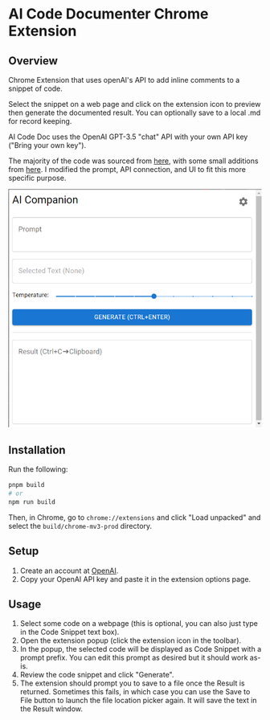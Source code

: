 # AI Code Documenter Chrome Extension

## Overview

Chrome Extension that uses openAI's API to add inline comments to a snippet of code.

Select the snippet on a web page and click on the extension icon to preview then generate the documented result. You can optionally save to a local .md for record keeping.

AI Code Doc uses the OpenAI GPT-3.5 "chat" API with your own API key ("Bring your own key").

The majority of the code was sourced from [here](https://github.com/markey/ai-companion), with some small additions from [here](https://github.com/berlyozzy/md-note). I modified the prompt, API connection, and UI to fit this more specific purpose.

![AI Code Doc Screenshot](screenshot.png "Screenshot")

## Installation

Run the following:

```bash
pnpm build
# or
npm run build
```

Then, in Chrome, go to `chrome://extensions` and click "Load unpacked" and select the `build/chrome-mv3-prod` directory. 

## Setup

1. Create an account at [OpenAI](https://beta.openai.com/).
2. Copy your OpenAI API key and paste it in the extension options page.

## Usage

1. Select some code on a webpage (this is optional, you can also just type in the Code Snippet text box).
2. Open the extension popup (click the extension icon in the toolbar).
3. In the popup, the selected code will be displayed as Code Snippet with a prompt prefix. You can edit this prompt as desired but it should work as-is.
4. Review the code snippet and click "Generate".
5. The extension should prompt you to save to a file once the Result is returned. Sometimes this fails, in which case you can use the Save to File button to launch the file location picker again. It will save the text in the Result window.